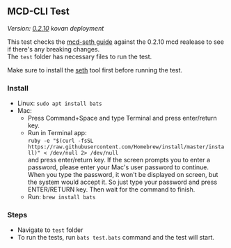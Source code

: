 ## MCD-CLI Test    
*Version: [0.2.10](https://changelog.makerdao.com/releases/0.2.10/index.html) kovan deployment*    

This test checks the [mcd-seth guide](https://github.com/makerdao/developerguides/blob/master/mcd/mcd-seth/mcd-seth-01.md) against the 0.2.10 mcd realease to see if there's any breaking changes.     
The `test` folder has necessary files to run the test.     

Make sure to install the [seth](https://github.com/makerdao/developerguides/blob/master/devtools/seth/seth-guide-01/seth-guide-01.md) tool first before running the test. 

### Install
- Linux: `sudo apt install bats`
- Mac: 
    - Press Command+Space and type Terminal and press enter/return key.
    - Run in Terminal app:    
`ruby -e "$(curl -fsSL https://raw.githubusercontent.com/Homebrew/install/master/install)" < /dev/null 2> /dev/null`    
and press enter/return key. 
If the screen prompts you to enter a password, please enter your Mac's user password to continue. When you type the password, it won't be displayed on screen, but the system would accept it. So just type your password and press ENTER/RETURN key. Then wait for the command to finish.    
    - Run:
`brew install bats`

### Steps
- Navigate to `test` folder
- To run the tests, run `bats test.bats` command and the test will start. 

